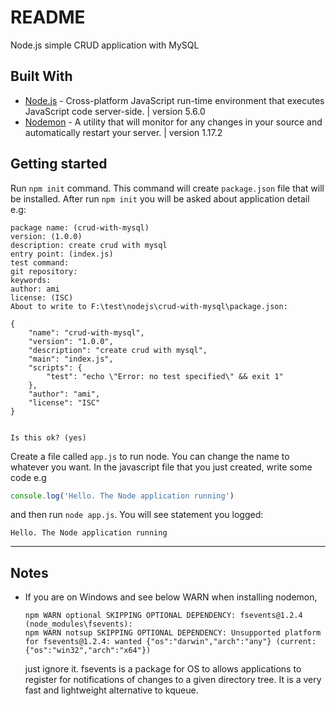 # README #
Node.js simple CRUD application with MySQL

## Built With ##
* [Node.js](https://nodejs.org/) - Cross-platform JavaScript run-time environment that executes JavaScript code server-side. | version 5.6.0
* [Nodemon](https://nodemon.io/) - A utility that will monitor for any changes in your source and automatically restart your server. | version 1.17.2

## Getting started
Run `npm init` command. This command will create `package.json` file that will be installed.
After run `npm init` you will be asked about application detail e.g:
```
package name: (crud-with-mysql)
version: (1.0.0)
description: create crud with mysql
entry point: (index.js)
test command:
git repository:
keywords:
author: ami
license: (ISC)
About to write to F:\test\nodejs\crud-with-mysql\package.json:

{
	"name": "crud-with-mysql",
	"version": "1.0.0",
	"description": "create crud with mysql",
	"main": "index.js",
	"scripts": {
		"test": "echo \"Error: no test specified\" && exit 1"
	},
	"author": "ami",
	"license": "ISC"
}


Is this ok? (yes)
```
Create a file called `app.js` to run node. You can change the name to whatever you want.
In the javascript file that you just created, write some code e.g
```js
console.log('Hello. The Node application running')
```
and then run `node app.js`. You will see statement you logged:
```
Hello. The Node application running
```



---



## Notes ###
* If you are on Windows and see below WARN when installing nodemon,
	```
	npm WARN optional SKIPPING OPTIONAL DEPENDENCY: fsevents@1.2.4 (node_modules\fsevents):
	npm WARN notsup SKIPPING OPTIONAL DEPENDENCY: Unsupported platform for fsevents@1.2.4: wanted {"os":"darwin","arch":"any"} (current: {"os":"win32","arch":"x64"})
	```
	just ignore it. fsevents is a package for OS to allows applications to register for notifications of changes to a given directory tree. It is a very fast and lightweight alternative to kqueue.
